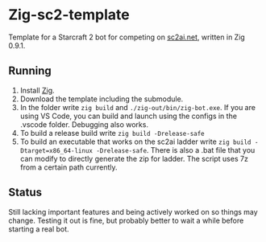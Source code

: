 # Zig-sc2-template

Template for a Starcraft 2 bot for competing on [sc2ai.net](https://sc2ai.net/), written in Zig 0.9.1.

## Running

1. Install [Zig](https://ziglang.org/).
2. Download the template including the submodule.
3. In the folder write `zig build` and `./zig-out/bin/zig-bot.exe`.
If you are using VS Code, you can build and launch using the configs in the .vscode folder. Debugging also works.
4. To build a release build write `zig build -Drelease-safe`
5. To build an executable that works on the sc2ai ladder write
`zig build -Dtarget=x86_64-linux -Drelease-safe`. There is also a .bat file that you can modify to directly generate
the zip for ladder. The script uses 7z from a certain path currently.

## Status

Still lacking important features and being actively worked on so things may change. Testing it out is fine, but probably better to wait
a while before starting a real bot.
